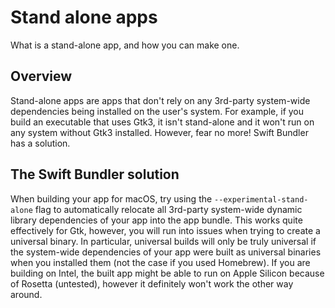 # Stand alone apps

What is a stand-alone app, and how you can make one.

## Overview

Stand-alone apps are apps that don't rely on any 3rd-party system-wide dependencies being installed
on the user's system. For example, if you build an executable that uses Gtk3, it isn't stand-alone
and it won't run on any system without Gtk3 installed. However, fear no more! Swift Bundler has a
solution.

## The Swift Bundler solution

When building your app for macOS, try using the `--experimental-stand-alone` flag to automatically
relocate all 3rd-party system-wide dynamic library dependencies of your app into the app bundle.
This works quite effectively for Gtk, however, you will run into issues when trying to create a
universal binary. In particular, universal builds will only be truly universal if the system-wide
dependencies of your app were built as universal binaries when you installed them (not the case if
you used Homebrew). If you are building on Intel, the built app might be able to run on Apple Silicon
because of Rosetta (untested), however it definitely won't work the other way around.
